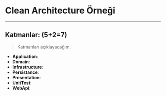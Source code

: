 # Clean Architecture Örneği
---
## Katmanlar: (5+2=7)
> Katmanları açıklayacağım. 

- **Application**:
- **Domain**:
- **Infrastructure**:
- **Persistance**:
- **Presentation**:
- **UnitTest**:
- **WebApi**: 
